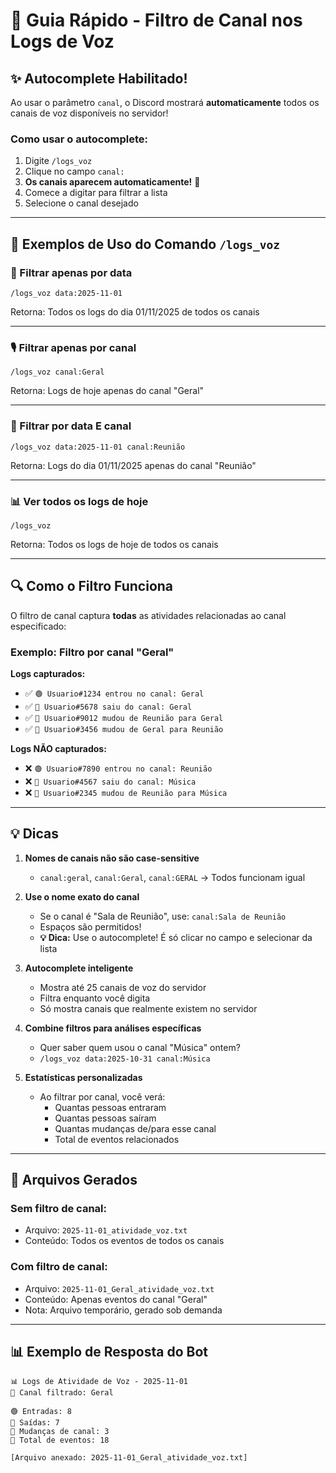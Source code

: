 # 🎯 Guia Rápido - Filtro de Canal nos Logs de Voz

## ✨ Autocomplete Habilitado!

Ao usar o parâmetro `canal`, o Discord mostrará **automaticamente** todos os canais de voz disponíveis no servidor!

### Como usar o autocomplete:

1. Digite `/logs_voz`
2. Clique no campo `canal:`
3. **Os canais aparecem automaticamente!** 🎉
4. Comece a digitar para filtrar a lista
5. Selecione o canal desejado

---

## 📅 Exemplos de Uso do Comando `/logs_voz`

### 📅 Filtrar apenas por data

```
/logs_voz data:2025-11-01
```

Retorna: Todos os logs do dia 01/11/2025 de todos os canais

---

### 🎙️ Filtrar apenas por canal

```
/logs_voz canal:Geral
```

Retorna: Logs de hoje apenas do canal "Geral"

---

### 🎯 Filtrar por data E canal

```
/logs_voz data:2025-11-01 canal:Reunião
```

Retorna: Logs do dia 01/11/2025 apenas do canal "Reunião"

---

### 📊 Ver todos os logs de hoje

```
/logs_voz
```

Retorna: Todos os logs de hoje de todos os canais

---

## 🔍 Como o Filtro Funciona

O filtro de canal captura **todas** as atividades relacionadas ao canal especificado:

### Exemplo: Filtro por canal "Geral"

**Logs capturados:**

- ✅ `🟢 Usuario#1234 entrou no canal: Geral`
- ✅ `🔴 Usuario#5678 saiu do canal: Geral`
- ✅ `🔄 Usuario#9012 mudou de Reunião para Geral`
- ✅ `🔄 Usuario#3456 mudou de Geral para Reunião`

**Logs NÃO capturados:**

- ❌ `🟢 Usuario#7890 entrou no canal: Reunião`
- ❌ `🔴 Usuario#4567 saiu do canal: Música`
- ❌ `🔄 Usuario#2345 mudou de Reunião para Música`

---

## 💡 Dicas

1. **Nomes de canais não são case-sensitive**
   - `canal:geral`, `canal:Geral`, `canal:GERAL` → Todos funcionam igual

2. **Use o nome exato do canal**
   - Se o canal é "Sala de Reunião", use: `canal:Sala de Reunião`
   - Espaços são permitidos!
   - **💡 Dica:** Use o autocomplete! É só clicar no campo e selecionar da lista

3. **Autocomplete inteligente**
   - Mostra até 25 canais de voz do servidor
   - Filtra enquanto você digita
   - Só mostra canais que realmente existem no servidor

4. **Combine filtros para análises específicas**
   - Quer saber quem usou o canal "Música" ontem?
   - `/logs_voz data:2025-10-31 canal:Música`

5. **Estatísticas personalizadas**
   - Ao filtrar por canal, você verá:
     - Quantas pessoas entraram
     - Quantas pessoas saíram
     - Quantas mudanças de/para esse canal
     - Total de eventos relacionados

---

## 📁 Arquivos Gerados

### Sem filtro de canal:

- Arquivo: `2025-11-01_atividade_voz.txt`
- Conteúdo: Todos os eventos de todos os canais

### Com filtro de canal:

- Arquivo: `2025-11-01_Geral_atividade_voz.txt`
- Conteúdo: Apenas eventos do canal "Geral"
- Nota: Arquivo temporário, gerado sob demanda

---

## 📊 Exemplo de Resposta do Bot

```
📊 Logs de Atividade de Voz - 2025-11-01
🎯 Canal filtrado: Geral

🟢 Entradas: 8
🔴 Saídas: 7
🔄 Mudanças de canal: 3
📝 Total de eventos: 18

[Arquivo anexado: 2025-11-01_Geral_atividade_voz.txt]
```

